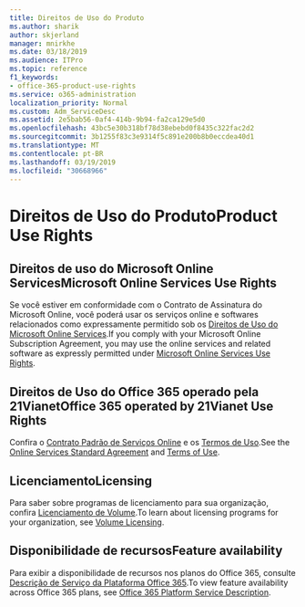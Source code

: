 ```yaml
---
title: Direitos de Uso do Produto
ms.author: sharik
author: skjerland
manager: mnirkhe
ms.date: 03/18/2019
ms.audience: ITPro
ms.topic: reference
f1_keywords:
- office-365-product-use-rights
ms.service: o365-administration
localization_priority: Normal
ms.custom: Adm_ServiceDesc
ms.assetid: 2e5bab56-0af4-414b-9b94-fa2ca129e5d0
ms.openlocfilehash: 43bc5e30b318bf78d38ebebd0f8435c322fac2d2
ms.sourcegitcommit: 3b1255f83c3e9314f5c891e200b8b0eccdea40d1
ms.translationtype: MT
ms.contentlocale: pt-BR
ms.lasthandoff: 03/19/2019
ms.locfileid: "30668966"
---
```

# <a name="product-use-rights"></a><span data-ttu-id="e200c-102">Direitos de Uso do Produto</span><span class="sxs-lookup"><span data-stu-id="e200c-102">Product Use Rights</span></span>

## <a name="microsoft-online-services-use-rights"></a><span data-ttu-id="e200c-103">Direitos de uso do Microsoft Online Services</span><span class="sxs-lookup"><span data-stu-id="e200c-103">Microsoft Online Services Use Rights</span></span>

<span data-ttu-id="e200c-104">Se você estiver em conformidade com o Contrato de Assinatura do Microsoft Online, você poderá usar os serviços online e softwares relacionados como expressamente permitido sob os [Direitos de Uso do Microsoft Online Services](http://www.microsoftvolumelicensing.com/DocumentSearch.aspx?Mode=3&DocumentTypeId=37&ShowArchived=true).</span><span class="sxs-lookup"><span data-stu-id="e200c-104">If you comply with your Microsoft Online Subscription Agreement, you may use the online services and related software as expressly permitted under [Microsoft Online Services Use Rights](http://www.microsoftvolumelicensing.com/DocumentSearch.aspx?Mode=3&DocumentTypeId=37&ShowArchived=true).</span></span>
  
## <a name="office-365-operated-by-21vianet-use-rights"></a><span data-ttu-id="e200c-105">Direitos de Uso do Office 365 operado pela 21Vianet</span><span class="sxs-lookup"><span data-stu-id="e200c-105">Office 365 operated by 21Vianet Use Rights</span></span>

<span data-ttu-id="e200c-106">Confira o [Contrato Padrão de Serviços Online](http://www.21vbluecloud.com/office365/O365-AgreeWebDir/) e os [Termos de Uso](http://www.21vbluecloud.com/office365/O365-TOU/).</span><span class="sxs-lookup"><span data-stu-id="e200c-106">See the [Online Services Standard Agreement](http://www.21vbluecloud.com/office365/O365-AgreeWebDir/) and [Terms of Use](http://www.21vbluecloud.com/office365/O365-TOU/).</span></span>
  
## <a name="licensing"></a><span data-ttu-id="e200c-107">Licenciamento</span><span class="sxs-lookup"><span data-stu-id="e200c-107">Licensing</span></span>

<span data-ttu-id="e200c-108">Para saber sobre programas de licenciamento para sua organização, confira [Licenciamento de Volume](https://go.microsoft.com/fwlink/?LinkId=393693).</span><span class="sxs-lookup"><span data-stu-id="e200c-108">To learn about licensing programs for your organization, see [Volume Licensing](https://go.microsoft.com/fwlink/?LinkId=393693).</span></span>
  
## <a name="feature-availability"></a><span data-ttu-id="e200c-109">Disponibilidade de recursos</span><span class="sxs-lookup"><span data-stu-id="e200c-109">Feature availability</span></span>

<span data-ttu-id="e200c-110">Para exibir a disponibilidade de recursos nos planos do Office 365, consulte [Descrição de Serviço da Plataforma Office 365](https://technet.microsoft.com/en-us/library/office-365-platform-service-description.aspx).</span><span class="sxs-lookup"><span data-stu-id="e200c-110">To view feature availability across Office 365 plans, see [Office 365 Platform Service Description](https://technet.microsoft.com/en-us/library/office-365-platform-service-description.aspx).</span></span>
  

